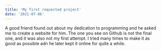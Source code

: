 ```yaml
---
title: 'My first requested project'
date: '2021-07-06'
---
```


A good friend found out about my dedication to programming and he asked me to create a website for him.
The one you see on Github is not the final one, and it was also not my first attempt.
I tried many times to make it as good as possible adn he later kept it online for quite a while.